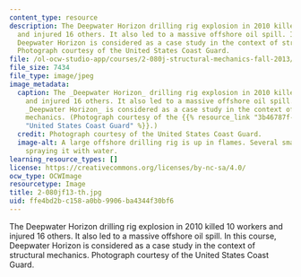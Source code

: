 ```yaml
---
content_type: resource
description: The Deepwater Horizon drilling rig explosion in 2010 killed 10 workers
  and injured 16 others. It also led to a massive offshore oil spill. In this course,
  Deepwater Horizon is considered as a case study in the context of structural mechanics.
  Photograph courtesy of the United States Coast Guard.
file: /ol-ocw-studio-app/courses/2-080j-structural-mechanics-fall-2013/ffe4bd2bc158a0bb9906ba4344f30bf6_2-080jf13-th.jpg
file_size: 7434
file_type: image/jpeg
image_metadata:
  caption: The _Deepwater Horizon_ drilling rig explosion in 2010 killed 10 workers
    and injured 16 others. It also led to a massive offshore oil spill. In this course,
    _Deepwater Horizon_ is considered as a case study in the context of structural
    mechanics. (Photograph courtesy of the {{% resource_link "3b46787f-34b9-45c6-ae71-cb50d15f6233"
    "United States Coast Guard" %}}.)
  credit: Photograph courtesy of the United States Coast Guard.
  image-alt: A large offshore drilling rig is up in flames. Several small ships are
    spraying it with water.
learning_resource_types: []
license: https://creativecommons.org/licenses/by-nc-sa/4.0/
ocw_type: OCWImage
resourcetype: Image
title: 2-080jf13-th.jpg
uid: ffe4bd2b-c158-a0bb-9906-ba4344f30bf6
---
```

The Deepwater Horizon drilling rig explosion in 2010 killed 10 workers and injured 16 others. It also led to a massive offshore oil spill. In this course, Deepwater Horizon is considered as a case study in the context of structural mechanics. Photograph courtesy of the United States Coast Guard.